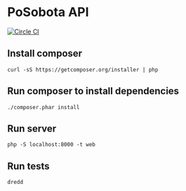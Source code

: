 # PoSobota API

[![Circle CI](https://circleci.com/gh/abtris/posobota-demo-polls-api/tree/master.svg?style=svg&circle-token=dbb5f22a5b6fe44b90c727494ac0d275f18cae16)](https://circleci.com/gh/abtris/posobota-demo-polls-api/tree/master)

## Install composer

    curl -sS https://getcomposer.org/installer | php

## Run composer to install dependencies

    ./composer.phar install

## Run server

    php -S localhost:8000 -t web

## Run tests

    dredd

